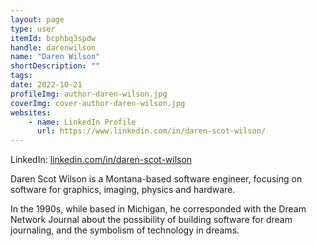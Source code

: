 ```yaml
---
layout: page
type: user
itemId: bcphbq3spdw
handle: darenwilson
name: "Daren Wilson"
shortDescription: ""
tags:
date: 2022-10-21
profileImg: author-daren-wilson.jpg
coverImg: cover-author-daren-wilson.jpg
websites:
    - name: LinkedIn Profile
      url: https://www.linkedin.com/in/daren-scot-wilson/
---
```


LinkedIn: [linkedin.com/in/daren-scot-wilson](https://www.linkedin.com/in/daren-scot-wilson/)

Daren Scot Wilson is a Montana-based software engineer, focusing on software for graphics, imaging, physics and hardware.

In the 1990s, while based in Michigan, he corresponded with the Dream Network Journal about the possibility of building software for dream journaling, and the symbolism of technology in dreams.
